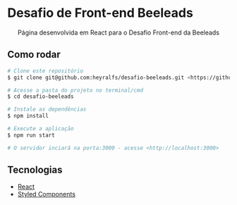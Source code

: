 # Desafio de Front-end Beeleads

<p align="center">Página desenvolvida em React para o Desafio Front-end da Beeleads</p>

## Como rodar

```bash
# Clone este repositório
$ git clone git@github.com:heyralfs/desafio-beeleads.git <https://github.com/heyralfs/desafio-beeleads>

# Acesse a pasta do projeto no terminal/cmd
$ cd desafio-beeleads

# Instale as dependências
$ npm install

# Execute a aplicação
$ npm run start

# O servidor inciará na porta:3000 - acesse <http://localhost:3000>
```

## Tecnologias

- [React](https://pt-br.reactjs.org/)
- [Styled Components](https://styled-components.com/)
